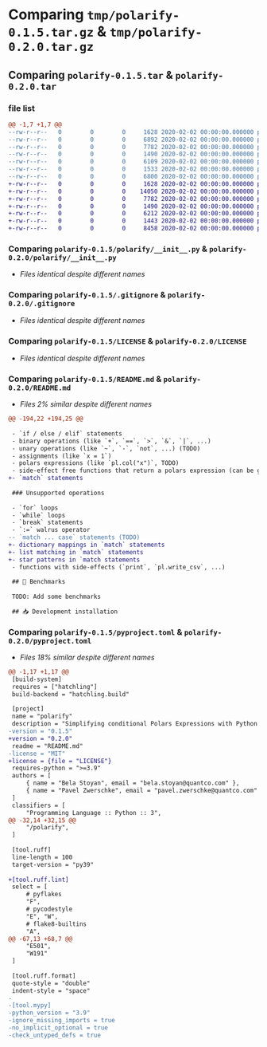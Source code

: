 # Comparing `tmp/polarify-0.1.5.tar.gz` & `tmp/polarify-0.2.0.tar.gz`

## Comparing `polarify-0.1.5.tar` & `polarify-0.2.0.tar`

### file list

```diff
@@ -1,7 +1,7 @@
--rw-r--r--   0        0        0     1628 2020-02-02 00:00:00.000000 polarify-0.1.5/polarify/__init__.py
--rw-r--r--   0        0        0     6892 2020-02-02 00:00:00.000000 polarify-0.1.5/polarify/main.py
--rw-r--r--   0        0        0     7782 2020-02-02 00:00:00.000000 polarify-0.1.5/.gitignore
--rw-r--r--   0        0        0     1490 2020-02-02 00:00:00.000000 polarify-0.1.5/LICENSE
--rw-r--r--   0        0        0     6109 2020-02-02 00:00:00.000000 polarify-0.1.5/README.md
--rw-r--r--   0        0        0     1533 2020-02-02 00:00:00.000000 polarify-0.1.5/pyproject.toml
--rw-r--r--   0        0        0     6800 2020-02-02 00:00:00.000000 polarify-0.1.5/PKG-INFO
+-rw-r--r--   0        0        0     1628 2020-02-02 00:00:00.000000 polarify-0.2.0/polarify/__init__.py
+-rw-r--r--   0        0        0    14050 2020-02-02 00:00:00.000000 polarify-0.2.0/polarify/main.py
+-rw-r--r--   0        0        0     7782 2020-02-02 00:00:00.000000 polarify-0.2.0/.gitignore
+-rw-r--r--   0        0        0     1490 2020-02-02 00:00:00.000000 polarify-0.2.0/LICENSE
+-rw-r--r--   0        0        0     6212 2020-02-02 00:00:00.000000 polarify-0.2.0/README.md
+-rw-r--r--   0        0        0     1443 2020-02-02 00:00:00.000000 polarify-0.2.0/pyproject.toml
+-rw-r--r--   0        0        0     8458 2020-02-02 00:00:00.000000 polarify-0.2.0/PKG-INFO
```

### Comparing `polarify-0.1.5/polarify/__init__.py` & `polarify-0.2.0/polarify/__init__.py`

 * *Files identical despite different names*

### Comparing `polarify-0.1.5/.gitignore` & `polarify-0.2.0/.gitignore`

 * *Files identical despite different names*

### Comparing `polarify-0.1.5/LICENSE` & `polarify-0.2.0/LICENSE`

 * *Files identical despite different names*

### Comparing `polarify-0.1.5/README.md` & `polarify-0.2.0/README.md`

 * *Files 2% similar despite different names*

```diff
@@ -194,22 +194,25 @@
 
 - `if / else / elif` statements
 - binary operations (like `+`, `==`, `>`, `&`, `|`, ...)
 - unary operations (like `~`, `-`, `not`, ...) (TODO)
 - assignments (like `x = 1`)
 - polars expressions (like `pl.col("x")`, TODO)
 - side-effect free functions that return a polars expression (can be generated by `@polarify`) (TODO)
+- `match` statements
 
 ### Unsupported operations
 
 - `for` loops
 - `while` loops
 - `break` statements
 - `:=` walrus operator
-- `match ... case` statements (TODO)
+- dictionary mappings in `match` statements
+- list matching in `match` statements
+- star patterns in `match statements
 - functions with side-effects (`print`, `pl.write_csv`, ...)
 
 ## 🚀 Benchmarks
 
 TODO: Add some benchmarks
 
 ## 📥 Development installation
```

### Comparing `polarify-0.1.5/pyproject.toml` & `polarify-0.2.0/pyproject.toml`

 * *Files 18% similar despite different names*

```diff
@@ -1,17 +1,17 @@
 [build-system]
 requires = ["hatchling"]
 build-backend = "hatchling.build"
 
 [project]
 name = "polarify"
 description = "Simplifying conditional Polars Expressions with Python 🐍 🐻‍❄️"
-version = "0.1.5"
+version = "0.2.0"
 readme = "README.md"
-license = "MIT"
+license = {file = "LICENSE"}
 requires-python = ">=3.9"
 authors = [
     { name = "Bela Stoyan", email = "bela.stoyan@quantco.com" },
     { name = "Pavel Zwerschke", email = "pavel.zwerschke@quantco.com" },
 ]
 classifiers = [
     "Programming Language :: Python :: 3",
@@ -32,14 +32,15 @@
     "/polarify",
 ]
 
 [tool.ruff]
 line-length = 100
 target-version = "py39"
 
+[tool.ruff.lint]
 select = [
     # pyflakes
     "F",
     # pycodestyle
     "E", "W",
     # flake8-builtins
     "A",
@@ -67,13 +68,7 @@
     "E501",
     "W191"
 ]
 
 [tool.ruff.format]
 quote-style = "double"
 indent-style = "space"
-
-[tool.mypy]
-python_version = "3.9"
-ignore_missing_imports = true
-no_implicit_optional = true
-check_untyped_defs = true
```

